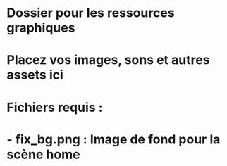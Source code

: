 # Dossier pour les ressources graphiques
# Placez vos images, sons et autres assets ici

# Fichiers requis :
# - fix_bg.png : Image de fond pour la scène home